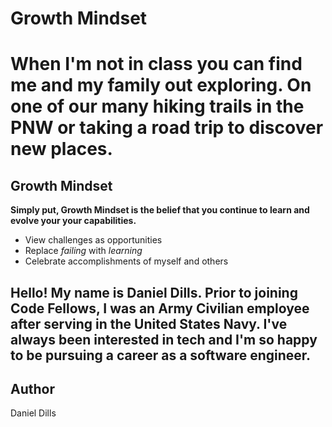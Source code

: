 # Growth Mindset

# When I'm not in class you can find me and my family out exploring. On one of our many hiking trails in the PNW or taking a road trip to discover new places.

## Growth Mindset
__Simply put, Growth Mindset is the belief that you continue to learn and evolve your your capabilities.__

- View challenges as opportunities
- Replace *failing* with *learning*
- Celebrate accomplishments of myself and others


## Hello! My name is Daniel Dills. Prior to joining Code Fellows, I was an Army Civilian employee after serving in the United States Navy. I've always been interested in tech and I'm so happy to be pursuing a career as a software engineer.


## Author
Daniel Dills



